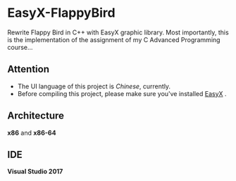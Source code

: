 # EasyX-FlappyBird
Rewrite Flappy Bird in C++ with EasyX graphic library.
Most importantly, this is the implementation of the assignment of my C Advanced Programming course...

## Attention
* The UI language of this project is *Chinese*, currently.
* Before compiling this project, please make sure you've installed [EasyX](https://www.easyx.cn/) .


## Architecture
**x86** and **x86-64**

## IDE
**Visual Studio 2017**

